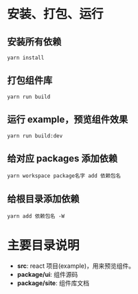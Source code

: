 # 安装、打包、运行

## 安装所有依赖

```
yarn install
```

## 打包组件库

```
yarn run build
```

## 运行 example，预览组件效果

```
yarn run build:dev
```

## 给对应 packages 添加依赖

```
yarn workspace package名字 add 依赖包名
```

## 给根目录添加依赖

```
yarn add 依赖包名 -W
```

# 主要目录说明

- **src**: react 项目(example)，用来预览组件。
- **package/ui**: 组件源码
- **package/site**: 组件库文档
